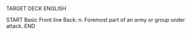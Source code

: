 TARGET DECK
ENGLISH

START
Basic
Front line
Back: n. Foremost part of an army or group under attack.
END
